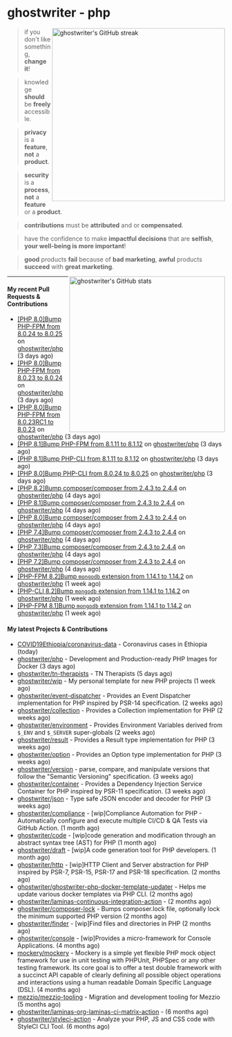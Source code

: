 # ghostwriter - php

<img alt="ghostwriter's GitHub streak" width="400px" align="right" src="https://github-readme-streak-stats.herokuapp.com/?cache_seconds=1800&user=ghostwriter">

> if you don't like something, **change it**!

> knowledge **should** be **freely** accessible.

> **privacy** is a **feature**, **not** a **product**.

> **security** is a **process**, **not** a **feature** or a **product**.

> **contributions** must be **attributed** and or **compensated**.

> have the confidence to make **impactful decisions** that are **selfish**, **your well-being is more important**!

> **good** products **fail** because of **bad marketing**, **awful** products **succeed** with **great marketing**.

<img alt="ghostwriter's GitHub stats" width="360px" align="right" src="https://github-readme-stats.vercel.app/api?cache_seconds=1800&username=ghostwriter&show_icons=true&count_private=true&hide_title=true&hide_rank=true&icon_color=333">

---

#### My recent Pull Requests & Contributions

- [[PHP 8.0]Bump PHP-FPM from 8.0.24 to 8.0.25](https://github.com/ghostwriter/php/pull/235) on [ghostwriter/php](https://github.com/ghostwriter/php) (3 days ago)
- [[PHP 8.0]Bump PHP-FPM from 8.0.23 to 8.0.24](https://github.com/ghostwriter/php/pull/234) on [ghostwriter/php](https://github.com/ghostwriter/php) (3 days ago)
- [[PHP 8.0]Bump PHP-FPM from 8.0.23RC1 to 8.0.23](https://github.com/ghostwriter/php/pull/233) on [ghostwriter/php](https://github.com/ghostwriter/php) (3 days ago)
- [[PHP 8.1]Bump PHP-FPM from 8.1.11 to 8.1.12](https://github.com/ghostwriter/php/pull/232) on [ghostwriter/php](https://github.com/ghostwriter/php) (3 days ago)
- [[PHP 8.1]Bump PHP-CLI from 8.1.11 to 8.1.12](https://github.com/ghostwriter/php/pull/231) on [ghostwriter/php](https://github.com/ghostwriter/php) (3 days ago)
- [[PHP 8.0]Bump PHP-CLI from 8.0.24 to 8.0.25](https://github.com/ghostwriter/php/pull/230) on [ghostwriter/php](https://github.com/ghostwriter/php) (3 days ago)
- [[PHP 8.2]Bump composer/composer from 2.4.3 to 2.4.4](https://github.com/ghostwriter/php/pull/229) on [ghostwriter/php](https://github.com/ghostwriter/php) (4 days ago)
- [[PHP 8.1]Bump composer/composer from 2.4.3 to 2.4.4](https://github.com/ghostwriter/php/pull/228) on [ghostwriter/php](https://github.com/ghostwriter/php) (4 days ago)
- [[PHP 8.0]Bump composer/composer from 2.4.3 to 2.4.4](https://github.com/ghostwriter/php/pull/227) on [ghostwriter/php](https://github.com/ghostwriter/php) (4 days ago)
- [[PHP 7.4]Bump composer/composer from 2.4.3 to 2.4.4](https://github.com/ghostwriter/php/pull/226) on [ghostwriter/php](https://github.com/ghostwriter/php) (4 days ago)
- [[PHP 7.3]Bump composer/composer from 2.4.3 to 2.4.4](https://github.com/ghostwriter/php/pull/225) on [ghostwriter/php](https://github.com/ghostwriter/php) (4 days ago)
- [[PHP 7.2]Bump composer/composer from 2.4.3 to 2.4.4](https://github.com/ghostwriter/php/pull/224) on [ghostwriter/php](https://github.com/ghostwriter/php) (4 days ago)
- [[PHP-FPM 8.2]Bump `mongodb` extension from 1.14.1 to 1.14.2](https://github.com/ghostwriter/php/pull/223) on [ghostwriter/php](https://github.com/ghostwriter/php) (1 week ago)
- [[PHP-CLI 8.2]Bump `mongodb` extension from 1.14.1 to 1.14.2](https://github.com/ghostwriter/php/pull/222) on [ghostwriter/php](https://github.com/ghostwriter/php) (1 week ago)
- [[PHP-FPM 8.1]Bump `mongodb` extension from 1.14.1 to 1.14.2](https://github.com/ghostwriter/php/pull/221) on [ghostwriter/php](https://github.com/ghostwriter/php) (1 week ago)

#### My latest Projects & Contributions

- [COVID19Ethiopia/coronavirus-data](https://github.com/COVID19Ethiopia/coronavirus-data) - Coronavirus cases in Ethiopia (today)
- [ghostwriter/php](https://github.com/ghostwriter/php) - Development and Production-ready PHP Images for Docker (3 days ago)
- [ghostwriter/tn-therapists](https://github.com/ghostwriter/tn-therapists) - TN Therapists (5 days ago)
- [ghostwriter/wip](https://github.com/ghostwriter/wip) - My personal template for new PHP projects (1 week ago)
- [ghostwriter/event-dispatcher](https://github.com/ghostwriter/event-dispatcher) - Provides an Event Dispatcher implementation for PHP inspired by PSR-14 specification. (2 weeks ago)
- [ghostwriter/collection](https://github.com/ghostwriter/collection) - Provides a Collection implementation for PHP (2 weeks ago)
- [ghostwriter/environment](https://github.com/ghostwriter/environment) - Provides Environment Variables derived from `$_ENV` and `$_SERVER` super-globals (2 weeks ago)
- [ghostwriter/result](https://github.com/ghostwriter/result) - Provides a Result type implementation for PHP (3 weeks ago)
- [ghostwriter/option](https://github.com/ghostwriter/option) - Provides an Option type implementation for PHP (3 weeks ago)
- [ghostwriter/version](https://github.com/ghostwriter/version) - parse, compare, and manipulate versions that follow the &#34;Semantic Versioning&#34; specification. (3 weeks ago)
- [ghostwriter/container](https://github.com/ghostwriter/container) - Provides a Dependency Injection Service Container for PHP inspired by PSR-11 specification. (3 weeks ago)
- [ghostwriter/json](https://github.com/ghostwriter/json) - Type safe JSON encoder and decoder for PHP (3 weeks ago)
- [ghostwriter/compliance](https://github.com/ghostwriter/compliance) - [wip]Compliance Automation for PHP - Automatically configure and execute multiple CI/CD &amp; QA Tests via GitHub Action. (1 month ago)
- [ghostwriter/code](https://github.com/ghostwriter/code) - [wip]code generation and modification through an abstract syntax tree (AST) for PHP (1 month ago)
- [ghostwriter/draft](https://github.com/ghostwriter/draft) - [wip]A code generation tool for PHP developers. (1 month ago)
- [ghostwriter/http](https://github.com/ghostwriter/http) - [wip]HTTP Client and Server abstraction for PHP inspired by PSR-7, PSR-15, PSR-17 and PSR-18 specification. (2 months ago)
- [ghostwriter/ghostwriter-php-docker-template-updater](https://github.com/ghostwriter/ghostwriter-php-docker-template-updater) - Helps me update various docker templates via PHP CLI. (2 months ago)
- [ghostwriter/laminas-continuous-integration-action](https://github.com/ghostwriter/laminas-continuous-integration-action) -  (2 months ago)
- [ghostwriter/composer-lock](https://github.com/ghostwriter/composer-lock) - Bumps composer.lock file, optionally lock the minimum supported PHP version (2 months ago)
- [ghostwriter/finder](https://github.com/ghostwriter/finder) - [wip]Find files and directories in PHP (2 months ago)
- [ghostwriter/console](https://github.com/ghostwriter/console) - [wip]Provides a micro-framework for Console Applications. (4 months ago)
- [mockery/mockery](https://github.com/mockery/mockery) - Mockery is a simple yet flexible PHP mock object framework for use in unit testing with PHPUnit, PHPSpec or any other testing framework. Its core goal is to offer a test double framework with a succinct API capable of clearly defining all possible object operations and interactions using a human readable Domain Specific Language (DSL). (4 months ago)
- [mezzio/mezzio-tooling](https://github.com/mezzio/mezzio-tooling) - Migration and development tooling for Mezzio (5 months ago)
- [ghostwriter/laminas-org-laminas-ci-matrix-action](https://github.com/ghostwriter/laminas-org-laminas-ci-matrix-action) -  (6 months ago)
- [ghostwriter/styleci-action](https://github.com/ghostwriter/styleci-action) - Analyze your PHP, JS and CSS code with StyleCI CLI Tool. (6 months ago)
